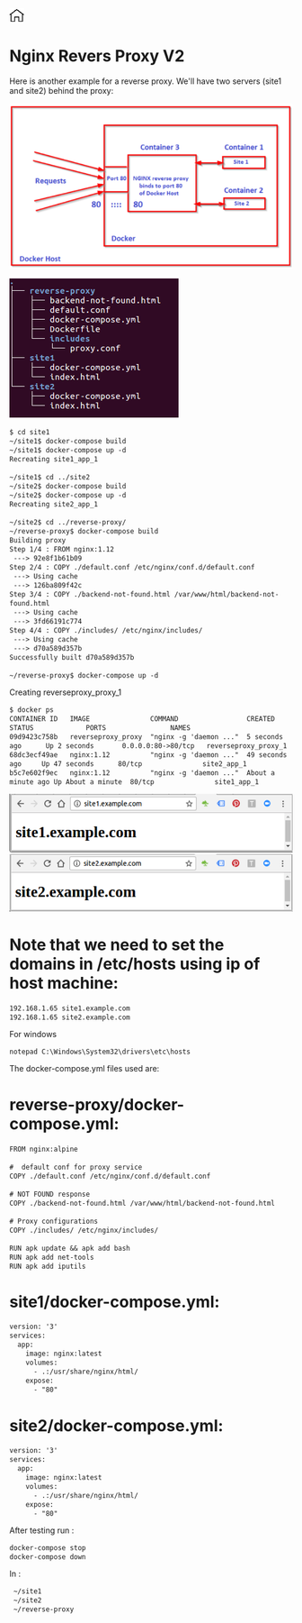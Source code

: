 [![Home](../../img/home.png)](../M-04/README.md)
# Nginx Revers Proxy V2

Here is another example for a reverse proxy. We'll have two servers (site1 and site2) behind the proxy:

![proxy2](./img/l9_drph-1.png)


![proxy2](./img/tree-reverse.png)

```
$ cd site1
~/site1$ docker-compose build
~/site1$ docker-compose up -d
Recreating site1_app_1

~/site1$ cd ../site2
~/site2$ docker-compose build
~/site2$ docker-compose up -d
Recreating site2_app_1

~/site2$ cd ../reverse-proxy/
~/reverse-proxy$ docker-compose build
Building proxy
Step 1/4 : FROM nginx:1.12
 ---> 92e8f1b61b09
Step 2/4 : COPY ./default.conf /etc/nginx/conf.d/default.conf
 ---> Using cache
 ---> 126ba809f42c
Step 3/4 : COPY ./backend-not-found.html /var/www/html/backend-not-found.html
 ---> Using cache
 ---> 3fd66191c774
Step 4/4 : COPY ./includes/ /etc/nginx/includes/
 ---> Using cache
 ---> d70a589d357b
Successfully built d70a589d357b

~/reverse-proxy$ docker-compose up -d

```
Creating reverseproxy_proxy_1
```
$ docker ps
CONTAINER ID   IMAGE               COMMAND                 CREATED            STATUS             PORTS                NAMES
09d9423c758b   reverseproxy_proxy  "nginx -g 'daemon ..."  5 seconds ago      Up 2 seconds       0.0.0.0:80->80/tcp   reverseproxy_proxy_1
68dc3ecf49ae   nginx:1.12          "nginx -g 'daemon ..."  49 seconds ago     Up 47 seconds      80/tcp               site2_app_1
b5c7e602f9ec   nginx:1.12          "nginx -g 'daemon ..."  About a minute ago Up About a minute  80/tcp               site1_app_1
```

![proxy2](./img/site1-example-com.png)
![proxy2](./img/site2-example-com.png)

# **Note that we need to set the domains in /etc/hosts using ip of host machine:**

```
192.168.1.65 site1.example.com
192.168.1.65 site2.example.com
```
For windows 
```
notepad C:\Windows\System32\drivers\etc\hosts
```

The docker-compose.yml files used are:

# reverse-proxy/docker-compose.yml:
```
FROM nginx:alpine

#  default conf for proxy service
COPY ./default.conf /etc/nginx/conf.d/default.conf

# NOT FOUND response
COPY ./backend-not-found.html /var/www/html/backend-not-found.html

# Proxy configurations
COPY ./includes/ /etc/nginx/includes/

RUN apk update && apk add bash
RUN apk add net-tools
RUN apk add iputils

```
# site1/docker-compose.yml:
```
version: '3'
services:
  app:
    image: nginx:latest
    volumes:
      - .:/usr/share/nginx/html/
    expose:
      - "80"
```
# site2/docker-compose.yml:
```
version: '3'
services:
  app:
    image: nginx:latest
    volumes:
      - .:/usr/share/nginx/html/
    expose:
      - "80"
```


After testing run :
```
docker-compose stop
docker-compose down
 ```
 In :
```
 ~/site1
 ~/site2
 ~/reverse-proxy
```